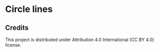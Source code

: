 # Circle lines

## Credits

This project is distributed under Attribution 4.0 International (CC BY 4.0) license.
